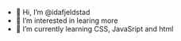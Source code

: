 - 👋 Hi, I’m @idafjeldstad
- 👀 I’m interested in learing more
- 🌱 I’m currently learning CSS, JavaSript and html

